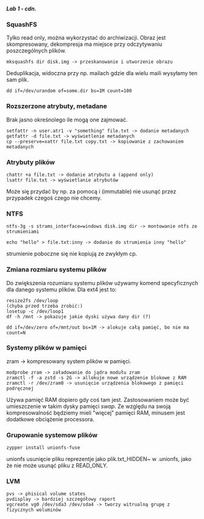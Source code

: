 ##### Lab 1 - cdn.
### SquashFS
Tylko read only, można wykorzystać do archiwizacji. Obraz jest skompresowany, dekompresja ma miejsce przy odczytywaniu poszczególnych plików.
```
mksquashfs dir disk.img -> przeskanowanie i utworzenie obrazu
```
Deduplikacja, widoczna przy np. mailach gdzie dla wielu maili wysyłamy ten sam plik.
```
dd if=/dev/urandom of=some.dir bs=1M count=100
```

### Rozszerzone atrybuty, metadane
Brak jasno okreśnolego ile mogą one zajmować. 
```
setfattr -n user.atr1 -v "something" file.txt -> dodanie metadanych
getfattr -d file.txt -> wyświetlenie metadanych
cp --preserve=xattr file.txt copy.txt -> kopiowanie z zachowaniem metadanych
```

### Atrybuty plików
```
chattr +a file.txt -> dodanie atrybutu a (append only)
lsattr file.txt -> wyświetlanie atrybutów
```
Może się przydać by np. za pomocą i (immutable) nie usunąć przez przypadek czegoś czego nie chcemy.

### NTFS
```
ntfs-3g -s strams_interface=windows disk.img dir -> montowanie ntfs ze strumieniami

echo "hello" > file.txt:inny -> dodanie do strumienia inny "hello"
```
strumienie poboczne się nie kopiują ze zwykłym cp.


### Zmiana rozmiaru systemu plików
Do zwiększenia rozumiaru systemu plików używamy komend specyficznych dla danego systemu plików. Dla ext4 jest to:
```
resize2fs /dev/loop
(chyba przed trzeba zrobić:)
losetup -c /dev/loop1
df -h /mnt -> pokazuje jakie dyski używa dany dir (?)
``` 

```
dd if=/dev/zero of=/mnt/out bs=1M -> alokuje całą pamięć, bo nie ma count=N
```

### Systemy plików w pamięci
zram -> kompresowany system plików w pamięci.
```
modprobe zram -> załadowanie do jądra modułu zram
zramctl -f -a zstd -s 2G -> allokuje nowe urządzenie blokowe z RAM
zramctl -r /dev/zram0 -> usunięcie urządzenia blokowego z pamięci podręcznej
```
Używa pamięć RAM dopiero gdy coś tam jest. Zastosowaniem może być umieszczenie w takim dysky pamięci _swap_. Ze względu na swoją kompresowalność będziemy mieli "więcej" pamięci RAM, minusem jest dodatkowe obciążenie processora.

### Grupowanie systemow plików
```
zypper install unionfs-fuse
```
unionfs usunięcie pliku reprezentje jako plik.txt_HIDDEN~ w .unionfs, jako że nie może usunąć pliku z READ_ONLY.

### LVM
```
pvs -> phisical volume states
pvdisplay -> bardziej szczegółowy raport
vgcreate vg0 /dev/sda3 /dev/sda4 -> tworzy witrualną grupę z fizycznych woluminów
```